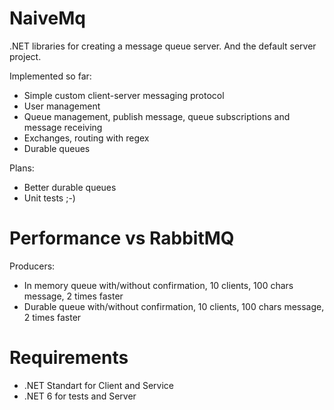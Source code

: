# NaiveMq
.NET libraries for creating a message queue server. And the default server project.

Implemented so far:
+ Simple custom client-server messaging protocol
+ User management
+ Queue management, publish message, queue subscriptions and message receiving
+ Exchanges, routing with regex
+ Durable queues

Plans:
+ Better durable queues
+ Unit tests ;-)

# Performance vs RabbitMQ
Producers:
+ In memory queue with/without confirmation, 10 clients, 100 chars message, 2 times faster
+ Durable queue with/without confirmation, 10 clients, 100 chars message, 2 times faster

# Requirements
+ .NET Standart for Client and Service
+ .NET 6 for tests and Server
